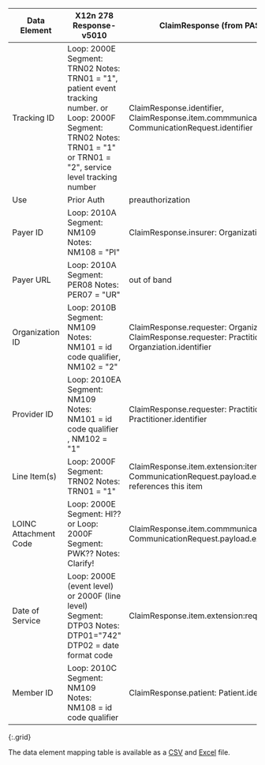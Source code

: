<!-- PAS_Bundle_to_278.md
*****************************************************************************************************
*                                  WARNING: DO NOT EDIT THIS FILE                                   *
*                                                                                                   *
* This file is generated by csv_to_markdown_tabler.ipynb. Any edits you make to this file will be   *
* overwritten                                                                                       *
* To change the contents of this file, edit input/images/data-element-mapping.csv                     *
*****************************************************************************************************
-->

| Data Element | X12n 278 Response-v5010 | ClaimResponse (from PAS Response Bundle) | PAS Response Bundle |
|---|---------------|------------|------------|
| Tracking ID | Loop: 2000E Segment: TRN02 Notes: TRN01 = "1", patient event tracking number. or Loop: 2000F Segment: TRN02 Notes: TRN01 = "1" or TRN01 = "2", service level tracking number | ClaimResponse.identifier, ClaimResponse.item.commmunicationRequest: CommunicationRequest.identifier | ClaimResponse = Bundle.entry[0].resource, CommunicationRequest = Bundle.entry[n].resource referenced by ClaimResponse.communincationRequest |
| Use | Prior Auth | preauthorization | Fixed to "preauthorization" |
| Payer ID | Loop: 2010A Segment: NM109 Notes: NM108 = "PI" | ClaimResponse.insurer: Organization.identifier | ClaimResponse = Bundle.entry[0].resource, Organization = Bundle.entry[n].resource referenced by ClaimResponse.insurer |
| Payer URL | Loop: 2010A Segment: PER08 Notes: PER07 = "UR" | out of band | out of band |
| Organization ID | Loop: 2010B Segment: NM109 Notes: NM101 = id code qualifier, NM102 = "2" | ClaimResponse.requester: Organization.identifier, ClaimResponse.requester: PractitionerRole.organization: Organziation.identifier | ClaimResponse = Bundle.entry[0].resource, Organization,PractitionerRole = Bundle.entry[n].resource referenced by ClaimResponse.requester |
| Provider ID | Loop: 2010EA Segment: NM109 Notes: NM101 = id code qualifier , NM102 = "1" | ClaimResponse.requester: PractitionerRole.practitioner: Practitioner.identifier | ClaimResponse = Bundle.entry[0].resource, PractitionerRole = Bundle.entry[n].resource referenced by ClaimResponse.requester |
| Line Item(s) | Loop: 2000F Segment: TRN02 Notes: TRN01 = "1" | ClaimResponse.item.extension:itemTraceNumber Note: CommunicationRequest.payload.extension:serviceLineNumber references this item | ClaimResponse = Bundle.entry[0].resource |
| LOINC Attachment Code | Loop: 2000E Segment: HI?? or Loop: 2000F Segment: PWK?? Notes: Clarify! | ClaimResponse.item.commmunicationRequest: CommunicationRequest.payload.extension:contentModifier | ClaimResponse = Bundle.entry[0].resource |
| Date of Service | Loop: 2000E (event level) or 2000F (line level) Segment: DTP03 Notes: DTP01="742" DTP02 = date format code | ClaimResponse.item.extension:requestedServiceDate | ClaimResponse = Bundle.entry[0].resource |
| Member ID | Loop: 2010C Segment: NM109 Notes: NM108 = id code qualifier | ClaimResponse.patient: Patient.identifer | ClaimResponse = Bundle.entry[0].resource, Patient = Bundle.entry[n].resource referenced by ClaimResponse.patient |
{:.grid}

The data element mapping table is available as a [CSV](data-element-mapping.csv) and [Excel](data-element-mapping.xlsx) file.